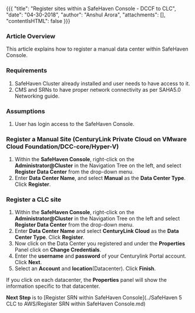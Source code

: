 
{{{
  "title": "Register sites within a SafeHaven Console - DCCF to CLC",
  "date": "04-30-2018",
  "author": "Anshul Arora",
  "attachments": [],
  "contentIsHTML": false
}}}

### Article Overview
This article explains how to register a manual data center within SafeHaven Console.

### Requirements
1. SafeHaven Cluster already installed and user needs to have access to it.
2. CMS and SRNs to have proper network connectivity as per SAHA5.0 Networking guide.

### Assumptions
1. User has login access to the SafeHaven Console.

### Register a Manual Site (CenturyLink Private Cloud on VMware Cloud Foundation/DCC-core/Hyper-V)

1. Within the **SafeHaven Console**, right-click on the **Administrator@Cluster** in the Navigation Tree on the left, and select **Register Data Center** from the drop-down menu.
2. Enter **Data Center Name**, and select **Manual** as the **Data Center Type**. Click **Register**.

### Register a CLC site

1. Within the **SafeHaven Console**, right-click on the **Administrator@Cluster** in the Navigation Tree on the left and select **Register Data Center** from the drop-down menu.
2. Enter **Data Center Name** and select **CenturyLink Cloud** as the **Data Center Type**. Click **Register**.
3. Now click on the Data Center you registered and under the **Properties** Panel click on **Change Credentials**.
4. Enter the **username** and **password** of your Centurylink Portal account. Click **Next**.
5. Select an **Account** and **location**(Datacenter). Click **Finish**.

If you click on each datacenter, the **Properties** panel will show the information specific to that datacenter.

**Next Step** is to [Register SRN within SafeHaven Console](../SafeHaven 5 CLC to AWS/Register SRN within SafeHaven Console.md)
